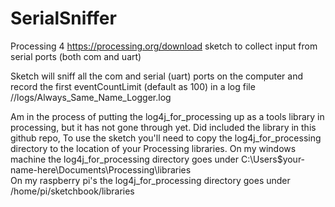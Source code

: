# SerialSniffer
Processing 4 https://processing.org/download sketch to collect input from serial ports (both com and uart)

Sketch will sniff all the com and serial (uart) ports on the computer and record the first eventCountLimit (default as 100)
in a log file    //logs/Always_Same_Name_Logger.log

Am in the process of putting the log4j_for_processing up as a tools library in processing, but it has not gone through yet.
Did included the library in this github repo, 
To use the sketch you'll need to copy the log4j_for_processing directory to the location of your Processing libraries.
On my windows machine the log4j_for_processing directory goes under   C:\Users\$your-name-here\Documents\Processing\libraries  
On my raspberry pi's  the log4j_for_processing directory goes under   /home/pi/sketchbook/libraries
